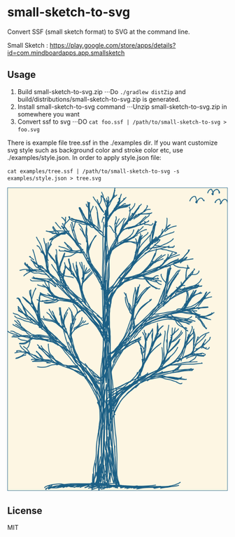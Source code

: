 
# small-sketch-to-svg

Convert SSF (small sketch format) to SVG at the command line.

Small Sketch :
https://play.google.com/store/apps/details?id=com.mindboardapps.app.smallsketch


## Usage

1. Build small-sketch-to-svg.zip
⋅⋅⋅Do `./gradlew distZip` and build/distributions/small-sketch-to-svg.zip is generated.
2. Install small-sketch-to-svg command 
⋅⋅⋅Unzip small-sketch-to-svg.zip in somewhere you want
3. Convert ssf to svg
⋅⋅⋅DO `cat foo.ssf | /path/to/small-sketch-to-svg > foo.svg`

There is example file tree.ssf in the ./examples dir.
If you want customize svg style such as background color and stroke color etc, use ./examples/style.json.
In order to apply style.json file:

```
cat examples/tree.ssf | /path/to/small-sketch-to-svg -s examples/style.json > tree.svg
```

![Example Tree Images](https://raw.githubusercontent.com/mindboard/small-sketch-to-svg/master/examples/tree.svg)


## License
MIT
